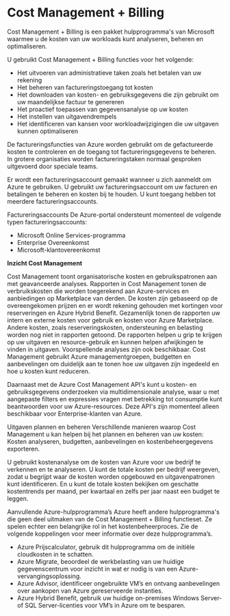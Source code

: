 # Cost Management + Billing
Cost Management + Billing is een pakket hulpprogramma's van Microsoft waarmee u de kosten van uw workloads kunt analyseren, beheren en optimaliseren.

U gebruikt Cost Management + Billing functies voor het volgende:

- Het uitvoeren van administratieve taken zoals het betalen van uw rekening
- Het beheren van factureringstoegang tot kosten
- Het downloaden van kosten- en gebruiksgegevens die zijn gebruikt om uw maandelijkse factuur te genereren
- Het proactief toepassen van gegevensanalyse op uw kosten
- Het instellen van uitgavendrempels
- Het identificeren van kansen voor workloadwijzigingen die uw uitgaven kunnen optimaliseren

De factureringsfuncties van Azure worden gebruikt om de gefactureerde kosten te controleren en de toegang tot factureringsgegevens te beheren. In grotere organisaties worden factureringstaken normaal gesproken uitgevoerd door speciale teams. 

Er wordt een factureringsaccount gemaakt wanneer u zich aanmeldt om Azure te gebruiken. U gebruikt uw factureringsaccount om uw facturen en betalingen te beheren en kosten bij te houden. U kunt toegang hebben tot meerdere factureringsaccounts. 

Factureringsaccounts
De Azure-portal ondersteunt momenteel de volgende typen factureringsaccounts:

- Microsoft Online Services-programma
- Enterprise Overeenkomst
- Microsoft-klantovereenkomst

**Inzicht Cost Management**

Cost Management toont organisatorische kosten en gebruikspatronen aan met geavanceerde analyses. Rapporten in Cost Management tonen de verbruikskosten die worden toegerekend aan Azure-services en aanbiedingen op Marketplace van derden. De kosten zijn gebaseerd op de overeengekomen prijzen en er wordt rekening gehouden met kortingen voor reserveringen en Azure Hybrid Benefit. Gezamenlijk tonen de rapporten uw intern en externe kosten voor gebruik en kosten voor Azure Marketplace. Andere kosten, zoals reserveringskosten, ondersteuning en belasting worden nog niet in rapporten getoond. De rapporten helpen u grip te krijgen op uw uitgaven en resource-gebruik en kunnen helpen afwijkingen te vinden in uitgaven. Voorspellende analyses zijn ook beschikbaar. Cost Management gebruikt Azure managementgroepen, budgetten en aanbevelingen om duidelijk aan te tonen hoe uw uitgaven zijn ingedeeld en hoe u kosten kunt reduceren.

Daarnaast met de Azure Cost Management API's kunt u kosten- en gebruiksgegevens onderzoeken via multidimensionale analyse, waar u met aangepaste filters en expressies vragen met betrekking tot consumptie kunt beantwoorden voor uw Azure-resources. Deze API's zijn momenteel alleen beschikbaar voor Enterprise-klanten van Azure.

Uitgaven plannen en beheren
Verschillende manieren waarop Cost Management u kan helpen bij het plannen en beheren van uw kosten: Kosten analyseren, budgetten, aanbevelingen en kostenbeheergegevens exporteren.

U gebruikt kostenanalyse om de kosten van Azure voor uw bedrijf te verkennen en te analyseren. U kunt de totale kosten per bedrijf weergeven, zodat u begrijpt waar de kosten worden opgebouwd en uitgavenpatronen kunt identificeren. En u kunt de totale kosten bekijken om geschatte kostentrends per maand, per kwartaal en zelfs per jaar naast een budget te leggen.

Aanvullende Azure-hulpprogramma’s
Azure heeft andere hulpprogramma's die geen deel uitmaken van de Cost Management + Billing functieset. Ze spelen echter een belangrijke rol in het kostenbeheerproces. Zie de volgende koppelingen voor meer informatie over deze hulpprogramma’s.

- Azure Prijscalculator, gebruik dit hulpprogramma om de initiële cloudkosten in te schatten.
- Azure Migrate, beoordeel de werkbelasting van uw huidige gegevenscentrum voor inzicht in wat er nodig is van een Azure-vervangingsoplossing.
- Azure Advisor, identificeer ongebruikte VM’s en ontvang aanbevelingen over aankopen van Azure gereserveerde instanties.
- Azure Hybrid Benefit, gebruik uw huidige on-premises Windows Server- of SQL Server-licenties voor VM’s in Azure om te besparen.